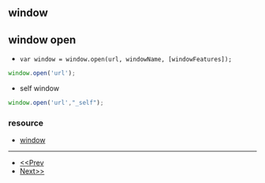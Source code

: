 window
---

## window open

* `var window = window.open(url, windowName, [windowFeatures]);`

```js
window.open('url');
```

* self window

```js
window.open('url',"_self");
```

### resource

* [window](https://developer.mozilla.org/en-US/docs/Web/API/Window)

---

* [<<Prev](https://github.com/code4mk/lets-dom/blob/master/htmlelement.md)
* [Next>>](https://github.com/code4mk/lets-dom/blob/master/resource.md)
